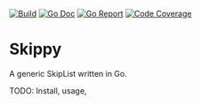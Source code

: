 [![Build](https://github.com/anthoturc/skippy/workflows/build/badge.svg)](https://github.com/anthoturc/skippy/actions)
[![Go Doc](https://godoc.org/github.com/anthoturc/skippy?status.svg)](https://pkg.go.dev/github.com/anthoturc/skippy)
[![Go Report](https://goreportcard.com/badge/github.com/anthoturc/skippy)](https://goreportcard.com/report/github.com/anthoturc/skippy)
[![Code Coverage](https://coveralls.io/repos/github/anthoturc/skippy/badge.svg?branch=main)](https://coveralls.io/github/anthoturc/skippy?branch=main)
# Skippy

A generic SkipList written in Go.

TODO: Install, usage,